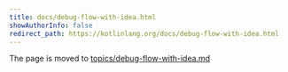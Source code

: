 ```yaml
---
title: docs/debug-flow-with-idea.html
showAuthorInfo: false
redirect_path: https://kotlinlang.org/docs/debug-flow-with-idea.html
---
```


The page is moved to [topics/debug-flow-with-idea.md](https://github.com/Kotlin/kotlinx.coroutines/blob/master/docs/topics/debug-flow-with-idea.md)
